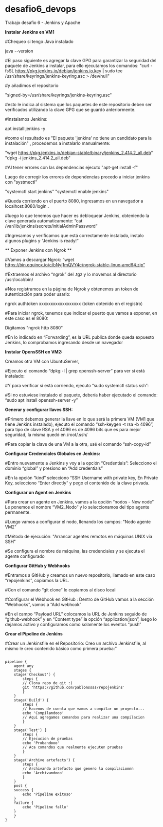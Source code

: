 # desafio6_devops
Trabajo desafio 6  - Jenkins y Apache

**Instalar Jenkins en VM1** 

#Chequeo si tengo Java instalado

java --version

#El paso siguiente es agregar la clave GPG para garantizar la seguridad del paquete de Jenkins a instalar, para ello ejecutamos los comandos: 
"curl -fsSL https://pkg.jenkins.io/debian/jenkins.io.key | sudo tee /usr/share/keyrings/jenkins-keyring.asc > /dev/null"

#y añadimos el repositorio

"signed-by=/usr/share/keyrings/jenkins-keyring.asc" 

#esto le indica al sistema que los paquetes de este repositorio deben ser verificados utilizando la clave GPG que se guardó anteriormente. 

#instalamos Jenkins:

apt install jenkins -y

#como el resultado es "El paquete 'jenkins' no tiene un candidato para la instalación" , procedemos a instalarlo manualmente:

"wget https://pkg.jenkins.io/debian-stable/binary/jenkins_2.414.2_all.deb"
"dpkg -i jenkins_2.414.2_all.deb"

#Al tener errores con las dependencias ejecuto "apt-get install -f"

Luego de corregir los errores de dependencias procedo a iniciar jenkins con "systmectl"

"systemctl start jenkins" 
"systemctl enable jenkins"

#Queda corriendo en el puerto 8080, ingresamos en un navegador a localhost:8080/login .

#luego lo que tenemos que hacer es debloquear Jenkins, obteniendo la clave generada automaticamente: “cat /var/lib/jenkins/secrets/initialAdminPassword”

#Ingresamos y verificamos que está correctamente instalado, instalo algunos plugins y “Jenkins is ready!”

** Exponer Jenkins con Ngrok **

#Vamos a descargar Ngrok: “wget https://bin.equinox.io/c/bNyj1mQVY4c/ngrok-stable-linux-amd64.zip”

#Extraemos el archivo “ngrok” del .tgz y lo movemos al directorio /usr/local/bin/

#Nos registramos en la página de Ngrok y obtenemos un token de autenticación para poder usarlo:

ngrok authtoken xxxxxxxxxxxxxxxxxx (token obtenido en el registro)

#Para iniciar ngrok, tenemos que indicar el puerto que vamos a exponer, en este caso es el 8080:

Digitamos "ngrok http 8080"

#En lo indicado en “Forwarding”, es la URL publica donde queda expuesto Jenkins, lo comprobamos ingresando desde un navegador

**Instalar OpensSSH en VM2:**

Creamos otra VM con UbuntuServer, 

#Ejecuto el comando “dpkg -l | grep openssh-server” para ver si está instalado:

#Y para verificar si está corriendo, ejecuto “sudo systemctl status ssh”:

#Si no estuviese instalado el paquete, debería haber ejecutado el comando: “sudo apt install openssh-server -y” 

**Generar y configurar llaves SSH:**

#Primero debemos generar la llave en lo que será la primera VM (VM1 que tiene Jenkins instalado), ejecuto el comando “ssh-keygen -t rsa -b 4096”, para tipo de clave RSA y el 4096 es de 4096 bits que es para mejor seguridad, la misma quedó en /root/.ssh/

#Para copiar la clave de una VM a la otra, usé el comando “ssh-copy-id”

**Configurar Credenciales Globales en Jenkins:** 

#Entro nuevamente a Jenkins y voy a la opción “Credentials”: Selecciono el dominio “global” y presiono en “Add credentials”

#En la opción “kind” selecciono “SSH Username with private key, En Private Key, selecciono “Enter directly” y pego el contenido de la clave privada.

**Configurar un Agent en Jenkins**

#Para crear un agente en Jenkins, vamos a la opción “nodos - New node”  Le ponemos el nombre “VM2_Nodo” y lo seleccionamos del tipo agente permanente.

#Luego vamos a configurar el nodo, llenando los campos: "Nodo agente VM2"

#Método de ejecución: "Arrancar agentes remotos en máquinas UNIX vía SSH"

#Se configura el nombre de máquina, las credenciales y se ejecuta el agente configurado

**Configurar GitHub y Webhooks**

#Entramos a GitHub y creamos un nuevo repositorio, llamado en este caso “repojenkins”, copiamos la URL.

#Con el comando “git clone” lo copiamos al disco local

#Configurar el Webhook en GitHub : Dentro de GitHub vamos a la sección “Webhooks”, vamos a “Add webhook”

#En el campo “Payload URL” colocamos la URL de Jenkins seguido de “github-webhook” y en “Content type” la opción “application/json”, luego lo dejamos activo y configuramos como solamente los eventos “push”

**Crear el Pipeline de Jenkins**

#Crear un Jenkinsfile en el Repositorio: Creo un archivo Jenkinsfile, al mismo le creo contenido básico como primera prueba:"

<code>
pipeline {
    agent any
    stages {
  	stage('Checkout') {
	    steps {
		// Clona repo de git :)
		git 'https://github.com/pablonssss/repojenkins'
	    }
	}
    stage('Build') {
	    steps {
		// Hacemos de cuenta que vamos a compilar un proyecto...
		echo 'Compilandooo'
		// Aqui agregamos comandos para realizar una compilacion
	    }
   	}
    stage('Test') {
	    steps {
		// Ejecucion de pruebas
		echo 'Probandooo'
		// Aca comandos que realmente ejecuten pruebas
	    }
	}
    stage('Archive artefacts') {
	    steps {
		// Archivando artefacto que genero la compilacionnn
		echo 'Archivandooo'
	    }
   	}
    post {
	success {
	    echo 'Pipeline exitoso'
	}
	failure {
	    echo 'Pipeline fallo'
	}
    }
}
</code>





